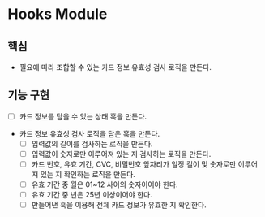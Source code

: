 # Hooks Module

## 핵심

- 필요에 따라 조합할 수 있는 카드 정보 유효성 검사 로직을 만든다.

## 기능 구현

- [ ] 카드 정보를 담을 수 있는 상태 훅을 만든다.
- 카드 정보 유효성 검사 로직을 담은 훅을 만든다.
  - [ ] 입력값의 길이를 검사하는 로직을 만든다.
  - [ ] 입력값이 숫자로만 이루어져 있는 지 검사하는 로직을 만든다.
  - [ ] 카드 번호, 유효 기간, CVC, 비밀번호 앞자리가 일정 길이 및 숫자로만 이루어져 있는 지 확인하는 로직을 만든다.
  - [ ] 유효 기간 중 월은 01~12 사이의 숫자이어야 한다.
  - [ ] 유효 기간 중 년은 25년 이상이어야 한다.
  - [ ] 만들어낸 훅을 이용해 전체 카드 정보가 유효한 지 확인한다.
